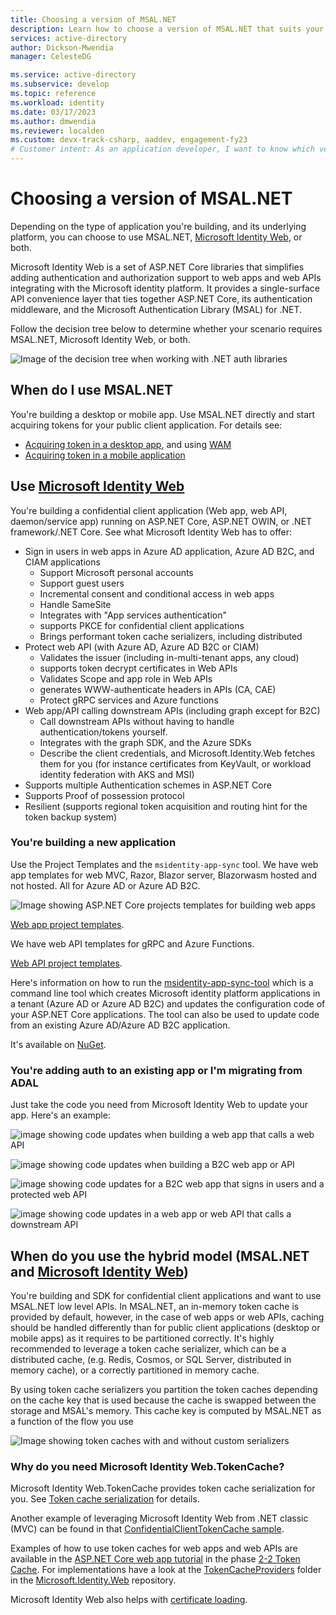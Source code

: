 ```yaml
---
title: Choosing a version of MSAL.NET
description: Learn how to choose a version of MSAL.NET that suits your development scenario, based on the type of application and the underlying platform. 
services: active-directory
author: Dickson-Mwendia
manager: CelesteDG

ms.service: active-directory
ms.subservice: develop
ms.topic: reference
ms.workload: identity
ms.date: 03/17/2023
ms.author: dmwendia
ms.reviewer: localden
ms.custom: devx-track-csharp, aaddev, engagement-fy23
# Customer intent: As an application developer, I want to know which version of MSAL.NET I'll use for my scenario based on the type of app I'm building and the platform I'm using. 
---
```


# Choosing a version of MSAL.NET

Depending on the type of application you're building, and its underlying platform, you can choose to use MSAL.NET, [Microsoft Identity Web](https://github.com/AzureAD/microsoft-identity-web), or both.

Microsoft Identity Web is a set of ASP.NET Core libraries that simplifies adding authentication and authorization support to web apps and web APIs integrating with the Microsoft identity platform. It provides a single-surface API convenience layer that ties together ASP.NET Core, its authentication middleware, and the Microsoft Authentication Library (MSAL) for .NET.

Follow the decision tree below to determine whether your scenario requires MSAL.NET, Microsoft Identity Web, or both.

![Image of the decision tree when working with .NET auth libraries](../media/idweb-msal.png)

## When do I use MSAL.NET

You're building a desktop or mobile app. Use MSAL.NET directly and start acquiring tokens for your public client application. For details see:

- [Acquiring token in a desktop app](/azure/active-directory/develop/scenario-desktop-acquire-token?tabs=dotnet), and using [WAM](../acquiring-tokens/desktop-mobile/wam.md)
- [Acquiring token in a mobile application](/azure/active-directory/develop/scenario-mobile-acquire-token)

## Use [Microsoft Identity Web](https://github.com/AzureAD/microsoft-identity-web/)

You're building a confidential client application (Web app, web API, daemon/service app) running on ASP.NET Core, ASP.NET OWIN, or .NET framework/.NET Core. See what Microsoft Identity Web has to offer:
- Sign in users in web apps in Azure AD application, Azure AD B2C, and CIAM applications
  - Support Microsoft personal accounts
  - Support guest users
  - Incremental consent and conditional access in web apps
  - Handle SameSite
  - Integrates with "App services authentication"
  - supports PKCE for confidential client applications
  - Brings performant token cache serializers, including distributed
- Protect web API (with Azure AD, Azure AD B2C or CIAM)
  - Validates the issuer (including in-multi-tenant apps, any cloud)
  - supports token decrypt certificates in Web APIs
  - Validates Scope and app role in Web APIs
  - generates WWW-authenticate headers in APIs (CA, CAE)
  - Protect gRPC services and Azure functions
- Web app/API calling downstream APIs (including graph except for B2C)
  - Call downstream APIs without having to handle authentication/tokens yourself.
  - Integrates with the graph SDK, and the Azure SDKs
  - Describe the client credentials, and Microsoft.Identity.Web fetches them for you (for
    instance certificates from KeyVault, or workload identity federation with AKS and MSI)
- Supports multiple Authentication schemes in ASP.NET Core
- Supports Proof of possession protocol 
- Resilient (supports regional token acquisition and  routing hint for the token backup system)

<!---
Built the table above from this image

![image](../media/msal-templates-support.png)
-->

### You're building a new application

Use the Project Templates and the `msidentity-app-sync` tool. We have web app templates for web MVC, Razor, Blazor server, Blazorwasm hosted and not hosted. All for Azure AD or Azure AD B2C.

![Image showing ASP.NET Core projects templates for building web apps](../media/aspnet-core-project-templates.png)

[Web app project templates](https://github.com/AzureAD/microsoft-identity-web/wiki/web-app-template).

We have web API templates for gRPC and Azure Functions.

[Web API project templates](https://github.com/AzureAD/microsoft-identity-web/wiki/web-api-template).

Here's information on how to run the [msidentity-app-sync-tool](https://github.com/AzureAD/microsoft-identity-web/blob/master/tools/app-provisioning-tool/README.md) which is a command line tool which creates Microsoft identity platform applications in a tenant (Azure AD or Azure AD B2C) and updates the configuration code of your ASP.NET Core applications. The tool can also be used to update code from an existing Azure AD/Azure AD B2C application.

It's available on [NuGet](https://www.nuget.org/packages/msidentity-app-sync/).

### You're adding auth to an existing app or I'm migrating from ADAL

Just take the code you need from Microsoft Identity Web to update your app. Here's an example:

![image showing code updates when building a web app that calls a web API](../media/azure-ad-calling-api.png)

![image showing code updates when building a B2C web app or API](../media/configureservices-startup.png)

![image showing code updates for a B2C web app that signs in users and a protected web API](../media/azure-ad-b2c-appsettings.png)

![image showing code updates in a web app or web API that calls a downstream API](../media/azure-ad-b2c-controller.png)

## When do you use the hybrid model (MSAL.NET and [Microsoft Identity Web](https://github.com/AzureAD/microsoft-identity-web/))

You're building and SDK for confidential client applications and want to use MSAL.NET low level APIs. In MSAL.NET, an in-memory token cache is provided by default, however, in the case of web apps or web APIs, caching should be handled differently than for public client applications (desktop or mobile apps) as it requires to be partitioned correctly. It's highly recommended to leverage a token cache serializer, which can be a distributed cache, (e.g. Redis, Cosmos, or SQL Server, distributed in memory cache), or a correctly partitioned in memory cache.

By using token cache serializers you partition the token caches depending on the cache key that is used because the cache is swapped between the storage and MSAL's memory. This cache key is computed by MSAL.NET as a function of the flow you use

![Image showing token caches with and without custom serializers](../media/msal-serializers.png)

### Why do you need Microsoft Identity Web.TokenCache?

Microsoft Identity Web.TokenCache provides token cache serialization for you.  See [Token cache serialization](https://github.com/AzureAD/microsoft-identity-web/wiki/asp-net#token-cache-serialization-for-msalnet) for details.

Another example of leveraging Microsoft Identity Web from .NET classic (MVC) can be found in that [ConfidentialClientTokenCache sample](https://github.com/Azure-Samples/active-directory-dotnet-v1-to-v2/tree/master/ConfidentialClientTokenCache).

Examples of how to use token caches for web apps and web APIs are available in the [ASP.NET Core web app tutorial](/samples/azure-samples/active-directory-aspnetcore-webapp-openidconnect-v2/enable-webapp-signin/) in the phase [2-2 Token Cache](https://github.com/Azure-Samples/active-directory-aspnetcore-webapp-openidconnect-v2/tree/master/2-WebApp-graph-user/2-2-TokenCache). For implementations have a look at the [TokenCacheProviders](https://github.com/AzureAD/microsoft-identity-web/tree/master/src/Microsoft.Identity.Web/TokenCacheProviders) folder in the [Microsoft.Identity.Web](https://github.com/AzureAD/microsoft-identity-web) repository.

Microsoft Identity Web also helps with [certificate loading](https://github.com/AzureAD/microsoft-identity-web/wiki/asp-net#help-loading-certificates). 
